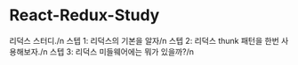 # React-Redux-Study
리덕스 스터디./n
스텝 1: 리덕스의 기본을 알자/n
스텝 2: 리덕스 thunk 패턴을 한번 사용해보자./n
스텝 3: 리덕스 미들웨어에는 뭐가 있을까?/n
